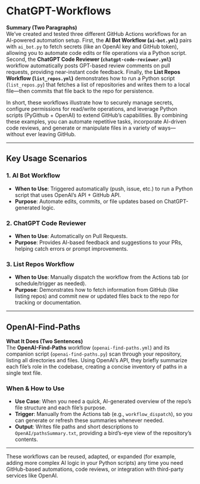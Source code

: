 # ChatGPT-Workflows

**Summary (Two Paragraphs)**  
We’ve created and tested three different GitHub Actions workflows for an AI-powered automation setup. First, the **AI Bot Workflow (`ai-bot.yml`)** pairs with `ai_bot.py` to fetch secrets (like an OpenAI key and GitHub token), allowing you to automate code edits or file operations via a Python script. Second, the **ChatGPT Code Reviewer (`chatgpt-code-reviewer.yml`)** workflow automatically posts GPT-based review comments on pull requests, providing near-instant code feedback. Finally, the **List Repos Workflow (`list_repos.yml`)** demonstrates how to run a Python script (`list_repos.py`) that fetches a list of repositories and writes them to a local file—then commits that file back to the repo for persistence.

In short, these workflows illustrate how to securely manage secrets, configure permissions for read/write operations, and leverage Python scripts (PyGithub + OpenAI) to extend GitHub’s capabilities. By combining these examples, you can automate repetitive tasks, incorporate AI-driven code reviews, and generate or manipulate files in a variety of ways—without ever leaving GitHub.

---

## Key Usage Scenarios

### 1. AI Bot Workflow
- **When to Use**: Triggered automatically (push, issue, etc.) to run a Python script that uses OpenAI’s API + GitHub API.  
- **Purpose**: Automate edits, commits, or file updates based on ChatGPT-generated logic.

### 2. ChatGPT Code Reviewer
- **When to Use**: Automatically on Pull Requests.  
- **Purpose**: Provides AI-based feedback and suggestions to your PRs, helping catch errors or prompt improvements.

### 3. List Repos Workflow
- **When to Use**: Manually dispatch the workflow from the Actions tab (or schedule/trigger as needed).  
- **Purpose**: Demonstrates how to fetch information from GitHub (like listing repos) and commit new or updated files back to the repo for tracking or documentation.

---

## OpenAI-Find-Paths

**What It Does (Two Sentences)**  
The **OpenAI-Find-Paths** workflow (`openai-find-paths.yml`) and its companion script (`openai-find-paths.py`) scan through your repository, listing all directories and files. Using OpenAI’s API, they briefly summarize each file’s role in the codebase, creating a concise inventory of paths in a single text file.

### When & How to Use
- **Use Case**: When you need a quick, AI-generated overview of the repo’s file structure and each file’s purpose.  
- **Trigger**: Manually from the Actions tab (e.g., `workflow_dispatch`), so you can generate or refresh these summaries whenever needed.  
- **Output**: Writes file paths and short descriptions to `OpenAI/pathsSummary.txt`, providing a bird’s-eye view of the repository’s contents.

---

These workflows can be reused, adapted, or expanded (for example, adding more complex AI logic in your Python scripts) any time you need GitHub-based automations, code reviews, or integration with third-party services like OpenAI.
